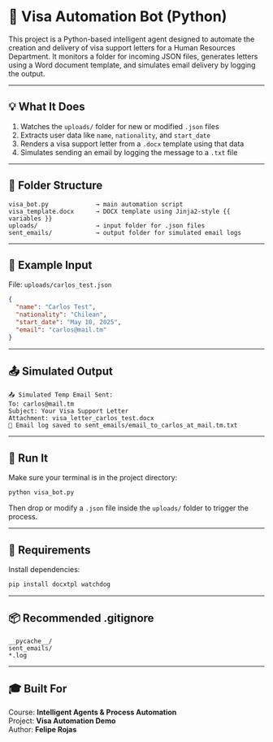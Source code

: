 # 📨 Visa Automation Bot (Python)

This project is a Python-based intelligent agent designed to automate the creation and delivery of visa support letters for a Human Resources Department. It monitors a folder for incoming JSON files, generates letters using a Word document template, and simulates email delivery by logging the output.

---

## 💡 What It Does

1. Watches the `uploads/` folder for new or modified `.json` files
2. Extracts user data like `name`, `nationality`, and `start_date`
3. Renders a visa support letter from a `.docx` template using that data
4. Simulates sending an email by logging the message to a `.txt` file

---

## 📁 Folder Structure

```
visa_bot.py             → main automation script
visa_template.docx      → DOCX template using Jinja2-style {{ variables }}
uploads/                → input folder for .json files
sent_emails/            → output folder for simulated email logs
```

---

## 🧪 Example Input

File: `uploads/carlos_test.json`

```json
{
  "name": "Carlos Test",
  "nationality": "Chilean",
  "start_date": "May 10, 2025",
  "email": "carlos@mail.tm"
}
```

---

## 📤 Simulated Output

```
📤 Simulated Temp Email Sent:
To: carlos@mail.tm
Subject: Your Visa Support Letter
Attachment: visa_letter_carlos_test.docx
📝 Email log saved to sent_emails/email_to_carlos_at_mail.tm.txt
```

---

## 🚀 Run It

Make sure your terminal is in the project directory:

```bash
python visa_bot.py
```

Then drop or modify a `.json` file inside the `uploads/` folder to trigger the process.

---

## 🔧 Requirements

Install dependencies:

```bash
pip install docxtpl watchdog
```

---

## 📦 Recommended .gitignore

```
__pycache__/
sent_emails/
*.log
```

---

## 🎓 Built For

Course: **Intelligent Agents & Process Automation**  
Project: **Visa Automation Demo**  
Author: **Felipe Rojas**


